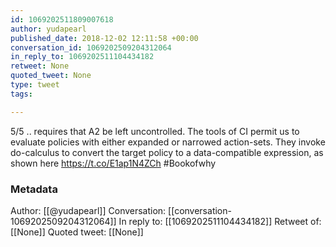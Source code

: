 ```yaml
---
id: 1069202511809007618
author: yudapearl
published_date: 2018-12-02 12:11:58 +00:00
conversation_id: 1069202509204312064
in_reply_to: 1069202511104434182
retweet: None
quoted_tweet: None
type: tweet
tags:

---
```


5/5 .. requires that A2 be left uncontrolled. The tools of CI permit us to evaluate policies with either expanded or narrowed action-sets. They invoke do-calculus to convert the target policy to a data-compatible expression, as shown here https://t.co/E1ap1N4ZCh #Bookofwhy

### Metadata

Author: [[@yudapearl]]
Conversation: [[conversation-1069202509204312064]]
In reply to: [[1069202511104434182]]
Retweet of: [[None]]
Quoted tweet: [[None]]
